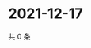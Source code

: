 # 2021-12-17

共 0 条

<!-- BEGIN WEIBO -->
<!-- 最后更新时间 Fri Dec 17 2021 05:08:13 GMT+0800 (China Standard Time) -->

<!-- END WEIBO -->
